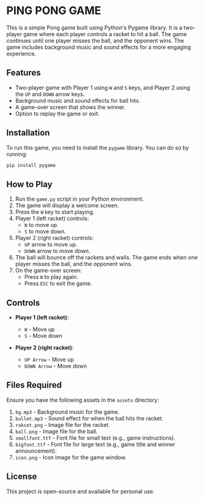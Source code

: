 # PING PONG GAME

This is a simple Pong game built using Python's Pygame library. It is a two-player game where each player controls a racket to hit a ball. The game continues until one player misses the ball, and the opponent wins. The game includes background music and sound effects for a more engaging experience.

## Features

- Two-player game with Player 1 using `W` and `S` keys, and Player 2 using the `UP` and `DOWN` arrow keys.
- Background music and sound effects for ball hits.
- A game-over screen that shows the winner.
- Option to replay the game or exit.

## Installation

To run this game, you need to install the `pygame` library. You can do so by running:

```bash
pip install pygame
```

## How to Play

1. Run the `game.py` script in your Python environment.
2. The game will display a welcome screen.
3. Press the `W` key to start playing.
4. Player 1 (left racket) controls:
   - `W` to move up.
   - `S` to move down.
5. Player 2 (right racket) controls:
   - `UP` arrow to move up.
   - `DOWN` arrow to move down.
6. The ball will bounce off the rackets and walls. The game ends when one player misses the ball, and the opponent wins.
7. On the game-over screen:
   - Press `W` to play again.
   - Press `ESC` to exit the game.

## Controls

- **Player 1 (left racket)**:
  - `W` - Move up
  - `S` - Move down

- **Player 2 (right racket)**:
  - `UP Arrow` - Move up
  - `DOWN Arrow` - Move down

## Files Required

Ensure you have the following assets in the `assets` directory:

1. `bg.mp3` - Background music for the game.
2. `bullet.mp3` - Sound effect for when the ball hits the racket.
3. `rakcet.png` - Image file for the racket.
4. `ball.png` - Image file for the ball.
5. `smallfont.ttf` - Font file for small text (e.g., game instructions).
6. `bigfont.ttf` - Font file for large text (e.g., game title and winner announcement).
7. `icon.png` - Icon image for the game window.

## License

This project is open-source and available for personal use.
